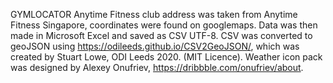 GYMLOCATOR
Anytime Fitness club address was taken from Anytime Fitness Singapore, coordinates were found on googlemaps.
Data was then made in Microsoft Excel and saved as CSV UTF-8.
CSV was converted to geoJSON using <https://odileeds.github.io/CSV2GeoJSON/>, which was created by Stuart Lowe, ODI Leeds 2020. (MIT Licence).
Weather icon pack was designed by Alexey Onufriev, https://dribbble.com/onufriev/about. 
